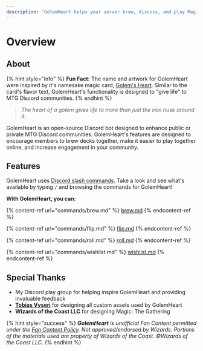 ```yaml
---
description: 'GolemHeart helps your server brew, discuss, and play Magic: The Gathering!'
---
```


# Overview

## About

{% hint style="info" %}
**Fun Fact:** The name and artwork for GolemHeart were inspired by it's namesake magic card, [Golem's Heart](https://scryfall.com/card/som/161/golems-heart). Similar to the card's flavor text, GolemHeart's functionality is designed to "give life" to MTG Discord communities.
{% endhint %}

> _The heart of a golem gives life to more than just the iron husk around it._

GolemHeart is an open-source Discord bot designed to enhance public or private MTG Discord communities. GolemHeart's features are designed to encourage members to brew decks together, make it easier to play together online, and increase engagement in your community.

## Features

GolemHeart uses [Discord slash commands](https://discord.com/blog/slash-commands-are-here). Take a look and see what's available by typing `/` and browsing the commands for GolemHeart!

**With GolemHeart, you can:**

{% content-ref url="commands/brew.md" %}
[brew.md](commands/brew.md)
{% endcontent-ref %}

{% content-ref url="commands/flip.md" %}
[flip.md](commands/flip.md)
{% endcontent-ref %}

{% content-ref url="commands/roll.md" %}
[roll.md](commands/roll.md)
{% endcontent-ref %}

{% content-ref url="commands/wishlist.md" %}
[wishlist.md](commands/wishlist.md)
{% endcontent-ref %}

## Special Thanks

* My Discord play group for helping inspire GolemHeart and providing invaluable feedback
* [**Tobias Vyseri**](https://vyseri.com) for designing all custom assets used by GolemHeart
* **Wizards of the Coast LLC** for designing Magic: The Gathering

{% hint style="success" %}
_**GolemHeart** is unofficial Fan Content permitted under the_ [_Fan Content Policy_](https://company.wizards.com/en/legal/fancontentpolicy)_. Not approved/endorsed by Wizards. Portions of the materials used are property of Wizards of the Coast. ©Wizards of the Coast LLC._
{% endhint %}
